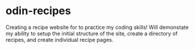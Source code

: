 # odin-recipes
Creating a recipe website for to practice my coding skills!
Will demonstate my ability to setup the initial structure of the site, create a directory of recipes, and create individual recipe pages.